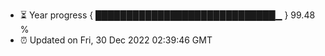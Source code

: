 - ⏳ Year progress { █████████████████████████████▁ } 99.48 %
- ⏰ Updated on Fri, 30 Dec 2022 02:39:46 GMT

